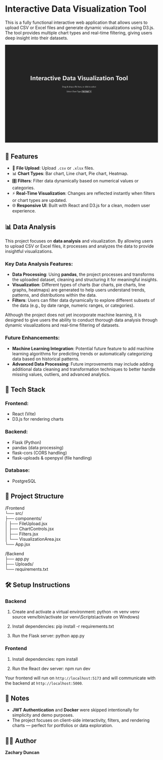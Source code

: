 # Interactive Data Visualization Tool

This is a fully functional interactive web application that allows users to upload CSV or Excel files and generate dynamic visualizations using D3.js. The tool provides multiple chart types and real-time filtering, giving users deep insight into their datasets.

![Logo](https://github.com/Z4KKD/Data-visualization-tool/blob/main/DataVisualizationTool.png)

## 🚀 Features

- 📂 **File Upload**: Upload `.csv` or `.xlsx` files.
- 📊 **Chart Types**: Bar chart, Line chart, Pie chart, Heatmap.
- 🎛️ **Filters**: Filter data dynamically based on numerical values or categories.
- ⚡ **Real-Time Visualization**: Changes are reflected instantly when filters or chart types are updated.
- 🌐 **Responsive UI**: Built with React and D3.js for a clean, modern user experience.

## 📊 Data Analysis

This project focuses on **data analysis** and visualization. By allowing users to upload CSV or Excel files, it processes and analyzes the data to provide insightful visualizations.

### Key Data Analysis Features:
- **Data Processing**: Using **pandas**, the project processes and transforms the uploaded dataset, cleaning and structuring it for meaningful insights.
- **Visualization**: Different types of charts (bar charts, pie charts, line graphs, heatmaps) are generated to help users understand trends, patterns, and distributions within the data.
- **Filters**: Users can filter data dynamically to explore different subsets of the data (e.g., by date range, numeric ranges, or categories).

Although the project does not yet incorporate machine learning, it is designed to give users the ability to conduct thorough data analysis through dynamic visualizations and real-time filtering of datasets.

### Future Enhancements:
- **Machine Learning Integration**: Potential future feature to add machine learning algorithms for predicting trends or automatically categorizing data based on historical patterns.
- **Advanced Data Processing**: Future improvements may include adding additional data cleaning and transformation techniques to better handle missing values, outliers, and advanced analytics.

## 🧠 Tech Stack

### Frontend:
- React (Vite)
- D3.js for rendering charts

### Backend:
- Flask (Python)
- pandas (data processing)
- flask-cors (CORS handling)
- flask-uploads & openpyxl (file handling)

### Database:
- PostgreSQL

## 📁 Project Structure

/Frontend  
└── src/  
    ├── components/  
    │   ├── FileUpload.jsx  
    │   ├── ChartControls.jsx  
    │   ├── Filters.jsx  
    │   └── VisualizationArea.jsx  
    └── App.jsx  

/Backend  
├── app.py  
├── Uploads/  
└── requirements.txt  

## 🛠️ Setup Instructions

### Backend

1. Create and activate a virtual environment:
   python -m venv venv  
   source venv/bin/activate (or venv\Scripts\activate on Windows)

2. Install dependencies:
   pip install -r requirements.txt

3. Run the Flask server:
   python app.py

### Frontend

1. Install dependencies:
   npm install

2. Run the React dev server:
   npm run dev

Your frontend will run on `http://localhost:5173` and will communicate with the backend at `http://localhost:5000`.

## 📌 Notes

- **JWT Authentication** and **Docker** were skipped intentionally for simplicity and demo purposes.
- The project focuses on client-side interactivity, filters, and rendering charts — perfect for portfolios or data exploration.

## 🧑‍💻 Author

**Zachary Duncan**  
